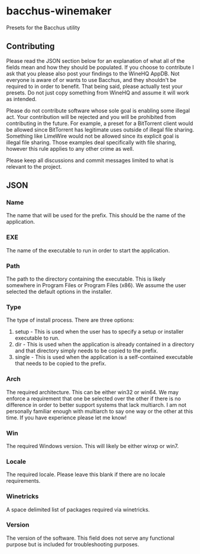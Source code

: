 # bacchus-winemaker
Presets for the Bacchus utility

## Contributing

Please read the JSON section below for an explanation of what all of the fields mean and how they should be populated. If you choose to contribute I ask that you please also post your findings to the WineHQ AppDB. Not everyone is aware of or wants to use Bacchus, and they shouldn't be required to in order to benefit. That being said, please actually test your presets. Do not just copy something from WineHQ and assume it will work as intended.

Please do not contribute software whose sole goal is enabling some illegal act. Your contribution will be rejected and you will be prohibited from contributing in the future. For example, a preset for a BitTorrent client would be allowed since BitTorrent has legitimate uses outside of illegal file sharing. Something like LimeWire would not be allowed since its explicit goal is illegal file sharing. Those examples deal specifically with file sharing, however this rule applies to any other crime as well.

Please keep all discussions and commit messages limited to what is relevant to the project.

## JSON

### Name
The name that will be used for the prefix. This should be the name of the application.

### EXE
The name of the executable to run in order to start the application.

### Path
The path to the directory containing the executable. This is likely somewhere in Program Files or Program Files (x86). We assume the user selected the default options in the installer.

### Type
The type of install process. There are three options:
1. setup - This is used when the user has to specify a setup or installer executable to run.
2. dir - This is used when the application is already contained in a directory and that directory simply needs to be copied to the prefix.
3. single - This is used when the application is a self-contained executable that needs to be copied to the prefix.

### Arch
The required architecture. This can be either win32 or win64. We may enforce a requirement that one be selected over the other if there is no difference in order to better support systems that lack multiarch. I am not personally familiar enough with multiarch to say one way or the other at this time. If you have experience please let me know!

### Win
The required Windows version. This will likely be either winxp or win7.

### Locale
The required locale. Please leave this blank if there are no locale requirements.

### Winetricks
A space delimited list of packages required via winetricks.

### Version
The version of the software. This field does not serve any functional purpose but is included for troubleshooting purposes.
